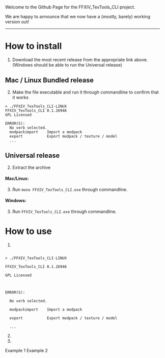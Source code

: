 Welcome to the Github Page for the FFXIV_TexTools_CLI project.

We are happy to announce that we now have a (mostly, barely) working version out!

----

# How to install
1. Download the most recent release from the appropriate link above. (Windows should be able to run the Universal release)

## Mac / Linux Bundled release
2. Make the file executable and run it through commandline to confirm that it works

```
> ./FFXIV_TexTools_CLI-LINUX
FFXIV_TexTools_CLI 0.1.26946
GPL Licensed

ERROR(S):
  No verb selected.
  modpackimport    Import a modpack
  export           Export modpack / texture / model
  ...
```

## Universal release
2. Extract the archive

#### Mac/Linux:

3. Run `mono FFXIV_TexTools_CLI.exe` through commandline.


#### Windows:

3. Run `FFXIV_TexTools_CLI.exe` through commandline.


# How to use
1.

```

> ./FFXIV_TexTools_CLI-LINUX

FFXIV_TexTools_CLI 0.1.26946

GPL Licensed



ERROR(S):

  No verb selected.

  modpackimport    Import a modpack

  export           Export modpack / texture / model

  ...

```


2.
3.

Example 1
Example 2
